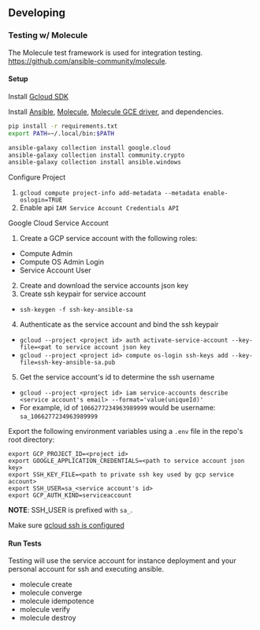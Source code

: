 ## Developing

### Testing w/ Molecule

The Molecule test framework is used for integration testing. https://github.com/ansible-community/molecule.

#### Setup

Install [Gcloud SDK](https://cloud.google.com/sdk/docs/install)

Install [Ansible](https://docs.ansible.com/ansible/latest/installation_guide/intro_installation.html), [Molecule](https://molecule.readthedocs.io/en/latest/installation.html), [Molecule GCE driver](https://github.com/ansible-community/molecule-gce), and dependencies.

```bash
pip install -r requirements.txt
export PATH=~/.local/bin:$PATH

ansible-galaxy collection install google.cloud
ansible-galaxy collection install community.crypto
ansible-galaxy collection install ansible.windows
```

Configure Project
1. `gcloud compute project-info add-metadata --metadata enable-oslogin=TRUE`
2. Enable api `IAM Service Account Credentials API`

Google Cloud Service Account
1. Create a GCP service account with the following roles:
  - Compute Admin
  - Compute OS Admin Login
  - Service Account User
2. Create and download the service accounts json key
3. Create ssh keypair for service account
  - `ssh-keygen -f ssh-key-ansible-sa`
4. Authenticate as the service account and bind the ssh keypair
  - `gcloud --project <project id> auth activate-service-account --key-file=<pat to service account json key`
  - `gcloud --project <project id> compute os-login ssh-keys add --key-file=ssh-key-ansible-sa.pub`
5. Get the service account's id to determine the ssh username
  - `gcloud --project <project id> iam service-accounts describe <service account's email> --format='value(uniqueId)'`
  - For example, id of `1066277234963989999` would be username: `sa_1066277234963989999`

Export the following environment variables using a `.env` file in the repo's root directory:
```
export GCP_PROJECT_ID=<project id>
export GOOGLE_APPLICATION_CREDENTIALS=<path to service account json key>
export SSH_KEY_FILE=<path to private ssh key used by gcp service account>
export SSH_USER=sa_<service account's id>
export GCP_AUTH_KIND=serviceaccount
```

**NOTE**: SSH_USER is prefixed with `sa_`.

Make sure [gcloud ssh is configured](https://cloud.google.com/sdk/gcloud/reference/compute/config-ssh?hl=zh-tw)

#### Run Tests

Testing will use the service account for instance deployment and your personal 
account for ssh and executing ansible.

- molecule create
- molecule converge
- molecule idempotence
- molecule verify
- molecule destroy
